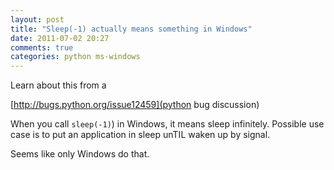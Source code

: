 ```yaml
---
layout: post
title: "Sleep(-1) actually means something in Windows"
date: 2011-07-02 20:27
comments: true
categories: python ms-windows
---
```


Learn about this from a 

[http://bugs.python.org/issue12459](python bug discussion)


When you call ```sleep(-1)```) in Windows, it means sleep infinitely. Possible use case is to put an application in sleep unTIL waken up by signal.


Seems like only Windows do that.

